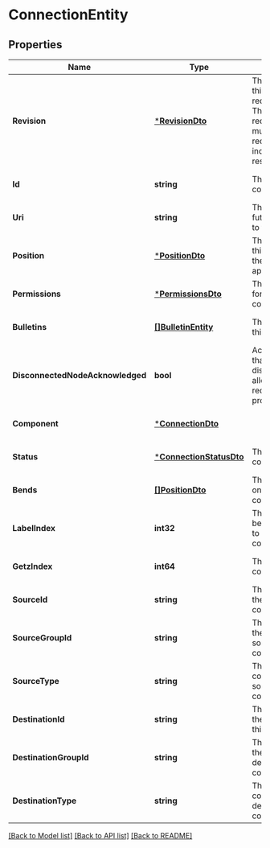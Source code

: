 # ConnectionEntity

## Properties
Name | Type | Description | Notes
------------ | ------------- | ------------- | -------------
**Revision** | [***RevisionDto**](RevisionDTO.md) | The revision for this request/response. The revision is required for any mutable flow requests and is included in all responses. | [optional] [default to null]
**Id** | **string** | The id of the component. | [optional] [default to null]
**Uri** | **string** | The URI for futures requests to the component. | [optional] [default to null]
**Position** | [***PositionDto**](PositionDTO.md) | The position of this component in the UI if applicable. | [optional] [default to null]
**Permissions** | [***PermissionsDto**](PermissionsDTO.md) | The permissions for this component. | [optional] [default to null]
**Bulletins** | [**[]BulletinEntity**](BulletinEntity.md) | The bulletins for this component. | [optional] [default to null]
**DisconnectedNodeAcknowledged** | **bool** | Acknowledges that this node is disconnected to allow for mutable requests to proceed. | [optional] [default to null]
**Component** | [***ConnectionDto**](ConnectionDTO.md) |  | [optional] [default to null]
**Status** | [***ConnectionStatusDto**](ConnectionStatusDTO.md) | The status of the connection. | [optional] [default to null]
**Bends** | [**[]PositionDto**](PositionDTO.md) | The bend points on the connection. | [optional] [default to null]
**LabelIndex** | **int32** | The index of the bend point where to place the connection label. | [optional] [default to null]
**GetzIndex** | **int64** | The z index of the connection. | [optional] [default to null]
**SourceId** | **string** | The identifier of the source of this connection. | [optional] [default to null]
**SourceGroupId** | **string** | The identifier of the group of the source of this connection. | [optional] [default to null]
**SourceType** | **string** | The type of component the source connectable is. | [default to null]
**DestinationId** | **string** | The identifier of the destination of this connection. | [optional] [default to null]
**DestinationGroupId** | **string** | The identifier of the group of the destination of this connection. | [optional] [default to null]
**DestinationType** | **string** | The type of component the destination connectable is. | [default to null]

[[Back to Model list]](../pkg/nifi/README.md#documentation-for-models) [[Back to API list]](../pkg/nifi/README.md#documentation-for-api-endpoints) [[Back to README]](../pkg/nifi/README.md)


